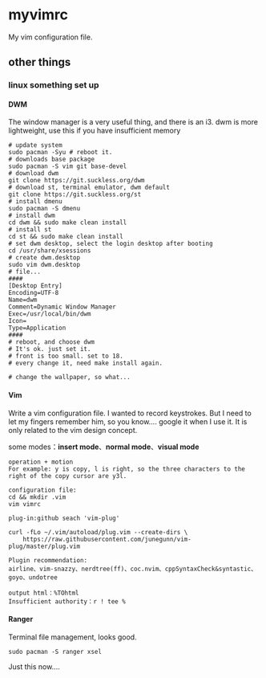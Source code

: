 # myvimrc
My vim configuration file.

## other things

### linux something set up

#### DWM

The window manager is a very useful thing, and there is an i3. dwm is more lightweight, use this if you have insufficient memory
```shell
# update system
sudo pacman -Syu # reboot it.
# downloads base package
sudo pacman -S vim git base-devel
# download dwm
git clone https://git.suckless.org/dwm
# download st, terminal emulator, dwm default
git clone https://git.suckless.org/st
# install dmenu
sudo pacman -S dmenu
# install dwm
cd dwm && sudo make clean install
# install st
cd st && sudo make clean install
# set dwm desktop, select the login desktop after booting
cd /usr/share/xsessions
# create dwm.desktop
sudo vim dwm.desktop
# file...
####
[Desktop Entry]
Encoding=UTF-8
Name=dwm
Comment=Dynamic Window Manager
Exec=/usr/local/bin/dwm
Icon=
Type=Application
####
# reboot, and choose dwm
# It's ok. just set it.
# front is too small. set to 18.
# every change it, need make install again.

# change the wallpaper, so what... 
```

#### Vim

Write a vim configuration file.
I wanted to record keystrokes. But I need to let my fingers remember him, so you know.... google it when I use it. It is only related to the vim design concept.

some modes：**insert mode**、**normal mode**、**visual mode**

```shell
operation + motion
For example: y is copy, l is right, so the three characters to the right of the copy cursor are y3l.

configuration file:
cd && mkdir .vim
vim vimrc

plug-in:github seach 'vim-plug'

curl -fLo ~/.vim/autoload/plug.vim --create-dirs \
    https://raw.githubusercontent.com/junegunn/vim-plug/master/plug.vim
    
Plugin recommendation:
airline、vim-snazzy、nerdtree(ff)、coc.nvim、cppSyntaxCheck&syntastic、goyo、undotree

output html：%TOhtml
Insufficient authority：r ! tee %

```





#### Ranger

Terminal file management, looks good.

```shell
sudo pacman -S ranger xsel

```

Just this now....
